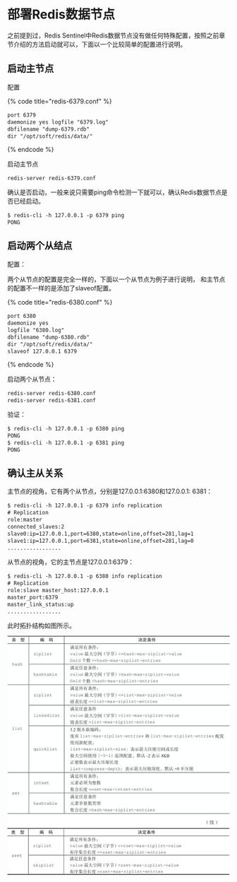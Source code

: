 # 部署Redis数据节点

之前提到过，Redis Sentinel中Redis数据节点没有做任何特殊配置，按照之前章节介绍的方法启动就可以，下面以一个比较简单的配置进行说明。

## 启动主节点

配置

{% code title="redis-6379.conf" %}
```text
port 6379
daemonize yes logfile "6379.log"
dbfilename "dump-6379.rdb"
dir "/opt/soft/redis/data/"
```
{% endcode %}

启动主节点

```text
redis-server redis-6379.conf
```

确认是否启动，一般来说只需要ping命令检测一下就可以，确认Redis数据节点是否已经启动。

```text
$ redis-cli -h 127.0.0.1 -p 6379 ping
PONG
```

## 启动两个从结点

配置：

两个从节点的配置是完全一样的，下面以一个从节点为例子进行说明， 和主节点的配置不一样的是添加了slaveof配置。

{% code title="redis-6380.conf" %}
```text
port 6380
daemonize yes
logfile "6380.log"
dbfilename "dump-6380.rdb"
dir "/opt/soft/redis/data/"
slaveof 127.0.0.1 6379
```
{% endcode %}

启动两个从节点：

```text
redis-server redis-6380.conf
redis-server redis-6381.conf
```

验证：

```text
$ redis-cli -h 127.0.0.1 -p 6380 ping
PONG
$ redis-cli -h 127.0.0.1 -p 6381 ping
PONG
```

## 确认主从关系

主节点的视角，它有两个从节点，分别是127.0.0.1:6380和127.0.0.1: 6381：

```text
$ redis-cli -h 127.0.0.1 -p 6379 info replication
# Replication
role:master
connected_slaves:2
slave0:ip=127.0.0.1,port=6380,state=online,offset=281,lag=1
slave1:ip=127.0.0.1,port=6381,state=online,offset=281,lag=0
.................
```

从节点的视角，它的主节点是127.0.0.1:6379：

```text
$ redis-cli -h 127.0.0.1 -p 6380 info replication
# Replication
role:slave master_host:127.0.0.1
master_port:6379
master_link_status:up
.................
```

此时拓扑结构如图所示。

![](../../.gitbook/assets/image%20%28132%29.png)

